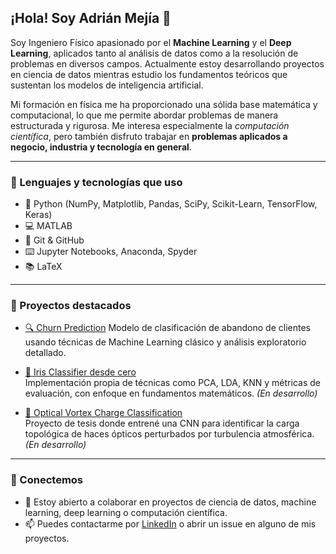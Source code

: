 ## ¡Hola! Soy Adrián Mejía 👋 

Soy Ingeniero Físico apasionado por el **Machine Learning** y el **Deep Learning**, aplicados tanto al análisis de datos como a la resolución de problemas en diversos campos. Actualmente estoy desarrollando proyectos en ciencia de datos mientras estudio los fundamentos teóricos que sustentan los modelos de inteligencia artificial. 

Mi formación en física me ha proporcionado una sólida base matemática y computacional, lo que me permite abordar problemas de manera estructurada y rigurosa. Me interesa especialmente la *computación científica*, pero también disfruto trabajar en **problemas aplicados a negocio, industria y tecnología en general**.

---

### 🧰 Lenguajes y tecnologías que uso
- 🐍 Python (NumPy, Matplotlib, Pandas, SciPy, Scikit-Learn, TensorFlow, Keras)
- 💻 MATLAB
- 📂 Git & GitHub
- ⌨️ Jupyter Notebooks, Anaconda, Spyder
- 📚 LaTeX

---

### 🧪 Proyectos destacados

- [🔍 Churn Prediction](https://github.com/adrejia/churn-prediction)
  Modelo de clasificación de abandono de clientes usando técnicas de Machine Learning clásico y análisis exploratorio detallado.

- [🌸 Iris Classifier desde cero](https://github.com/tuusuario/iris-classifier)  
  Implementación propia de técnicas como PCA, LDA, KNN y métricas de evaluación, con enfoque en fundamentos matemáticos. *(En desarrollo)*

- [📡 Optical Vortex Charge Classification](https://github.com/tuusuario/optical-vortex-cnn)  
  Proyecto de tesis donde entrené una CNN para identificar la carga topológica de haces ópticos perturbados por turbulencia atmosférica. *(En desarrollo)*

---

### 🤝 Conectemos

- 💬 Estoy abierto a colaborar en proyectos de ciencia de datos, machine learning, deep learning o computación científica.
- 📫 Puedes contactarme por [LinkedIn](https://www.linkedin.com/in/adrejia/) o abrir un issue en alguno de mis proyectos.


